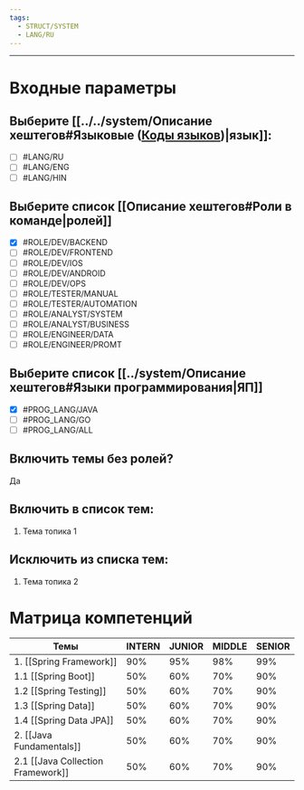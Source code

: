 ```yaml
---
tags:
  - STRUCT/SYSTEM
  - LANG/RU
---
```


---
# Входные параметры
## Выберите [[../../system/Описание хештегов#Языковые ([Коды языков](https://ru.wikipedia.org/wiki/Коды_языков))|язык]]:
- [ ] #LANG/RU
- [ ] #LANG/ENG
- [ ] #LANG/HIN
## Выберите список [[Описание хештегов#Роли в команде|ролей]]
- [x] #ROLE/DEV/BACKEND
- [ ] #ROLE/DEV/FRONTEND
- [ ] #ROLE/DEV/IOS
- [ ] #ROLE/DEV/ANDROID
- [ ] #ROLE/DEV/OPS
- [ ] #ROLE/TESTER/MANUAL
- [ ] #ROLE/TESTER/AUTOMATION
- [ ] #ROLE/ANALYST/SYSTEM
- [ ] #ROLE/ANALYST/BUSINESS
- [ ] #ROLE/ENGINEER/DATA
- [ ] #ROLE/ENGINEER/PROMT
## Выберите список [[../system/Описание хештегов#Языки программирования|ЯП]]
- [x] #PROG_LANG/JAVA
- [ ] #PROG_LANG/GO
- [ ] #PROG_LANG/ALL
## Включить темы без ролей?
Да
## Включить в список тем:
1. Тема топика 1
## Исключить из списка тем:
1. Тема топика 2
#  Матрица компетенций

| Темы                              | INTERN | JUNIOR | MIDDLE | SENIOR |
| --------------------------------- | ------ | ------ | ------ | ------ |
| 1. [[Spring Framework]]           | 90%    | 95%    | 98%    | 99%    |
| 1.1 [[Spring Boot]]               | 50%    | 60%    | 70%    | 90%    |
| 1.2 [[Spring Testing]]            | 50%    | 60%    | 70%    | 90%    |
| 1.3 [[Spring Data]]               | 50%    | 60%    | 70%    | 90%    |
| 1.4 [[Spring Data JPA]]           | 50%    | 60%    | 70%    | 90%    |
| 2. [[Java Fundamentals]]          | 50%    | 60%    | 70%    | 90%    |
| 2.1 [[Java Collection Framework]] | 50%    | 60%    | 70%    | 90%    |

